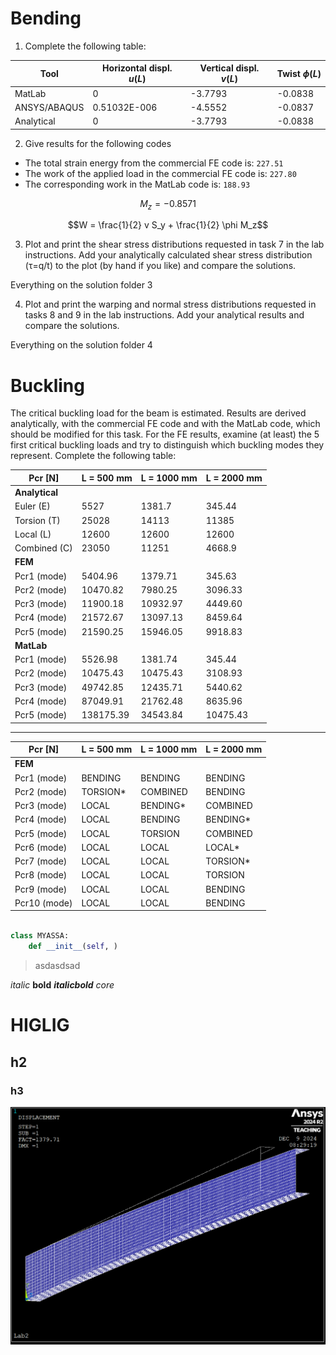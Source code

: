 # Bending

1. Complete the following table:

| Tool         | Horizontal displ. $u(L)$ | Vertical displ. $v(L)$ | Twist $\phi(L)$ |
| ------------ | ------------------------ | ---------------------- | --------------- |
| MatLab       | 0                        | -3.7793                | -0.0838         |
| ANSYS/ABAQUS | 0.51032E-006             | -4.5552                | -0.0837         |
| Analytical   | 0                        | -3.7793                | -0.0838         |

2. Give results for the following codes
- The total strain energy from the commercial FE code is: `227.51`
- The work of the applied load in the commercial FE code is: `227.80`
- The corresponding work in the MatLab code is: `188.93`

$$M_z = -0.8571$$

$$W = \frac{1}{2}  v S_y + \frac{1}{2} \phi M_z$$

3. Plot and print the shear stress distributions requested in task 7 in the lab instructions. Add your analytically calculated shear stress distribution (τ=q/t) to the plot (by hand if you like) and compare the solutions.

Everything on the solution folder 3

4. Plot and print the warping and normal stress distributions requested in tasks 8 and 9 in the lab instructions. Add your analytical results and compare the solutions.

Everything on the solution folder 4

# Buckling

The critical buckling load for the beam is estimated. Results are derived analytically, with the commercial FE code and with the MatLab code, which should be modified for this task. For the FE results, examine (at least) the 5 first critical buckling loads and try to distinguish which buckling modes they represent. Complete the following table:


| Pcr [N]        | L = 500 mm | L = 1000 mm | L = 2000 mm |
| -------------- | ---------- | ----------- | ----------- |
| **Analytical** |            |             |             |
| Euler (E)      |    5527    |     1381.7  |      345.44 |
| Torsion (T)    |   25028    |    14113    |    11385    |
| Local (L)      |   12600    |    12600    |    12600    |
| Combined (C)   |   23050    |    11251    |     4668.9  |
| **FEM**        |            |             |             |
| Pcr1 (mode)    |    5404.96 |     1379.71 |      345.63 |
| Pcr2 (mode)    |   10470.82 |     7980.25 |     3096.33 |
| Pcr3 (mode)    |   11900.18 |    10932.97 |     4449.60 |
| Pcr4 (mode)    |   21572.67 |    13097.13 |     8459.64 |
| Pcr5 (mode)    |   21590.25 |    15946.05 |     9918.83 |
| **MatLab**     |            |             |             |
| Pcr1 (mode)    |    5526.98 |     1381.74 |      345.44 |
| Pcr2 (mode)    |   10475.43 |    10475.43 |     3108.93 |
| Pcr3 (mode)    |   49742.85 |    12435.71 |     5440.62 |
| Pcr4 (mode)    |   87049.91 |    21762.48 |     8635.96 |
| Pcr5 (mode)    |  138175.39 |    34543.84 |    10475.43 |
____

| Pcr [N]        | L = 500 mm | L = 1000 mm | L = 2000 mm |
| -------------- | ---------- | ----------- | ----------- |
| **FEM**        |            |             |             |
| Pcr1 (mode)    | BENDING    | BENDING     | BENDING     |
| Pcr2 (mode)    |  TORSION*  | COMBINED    | BENDING     |
| Pcr3 (mode)    |  LOCAL     | BENDING*    |  COMBINED   |
| Pcr4 (mode)    |   LOCAL    | BENDING     | BENDING*    |
| Pcr5 (mode)    |   LOCAL    | TORSION     | COMBINED    |
| Pcr6 (mode)    |  LOCAL     |    LOCAL    | LOCAL*      |
| Pcr7 (mode)    |   LOCAL    |    LOCAL    | TORSION*    |
| Pcr8 (mode)    |   LOCAL    |    LOCAL    | TORSION     |
| Pcr9 (mode)    |   LOCAL    |    LOCAL    | BENDING     |
| Pcr10 (mode)   |   LOCAL    |    LOCAL    | BENDING     |

```python

class MYASSA:
    def __init__(self, )
```
> asdasdsad

*italic*
**bold**
***italicbold***
_core_

# HIGLIG
## h2
### h3
![path](https://github.com/MikoMikarro/SD2411-LAB2/blob/main/ANSYS/BUCKLING/images/L1000/L1000_Pcr1.png?raw=true)
